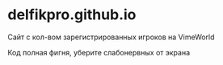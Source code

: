 # delfikpro.github.io
Сайт с кол-вом зарегистрированных игроков на VimeWorld


Код полная фигня, уберите слабонервных от экрана
